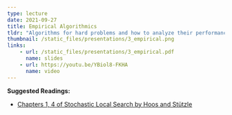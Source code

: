 ```yaml
---
type: lecture
date: 2021-09-27
title: Empirical Algorithmics
tldr: "Algorithms for hard problems and how to analyze their performance."
thumbnail: /static_files/presentations/3_empirical.png
links: 
    - url: /static_files/presentations/3_empirical.pdf
      name: slides
    - url: https://youtu.be/YBiol8-FKHA 
      name: video
---
```

**Suggested Readings:**
- [Chapters 1, 4 of Stochastic Local Search by Hoos and Stützle](https://librarysearch.library.utoronto.ca/permalink/01UTORONTO_INST/fedca1/cdi_askewsholts_vlebooks_9780080498249)

